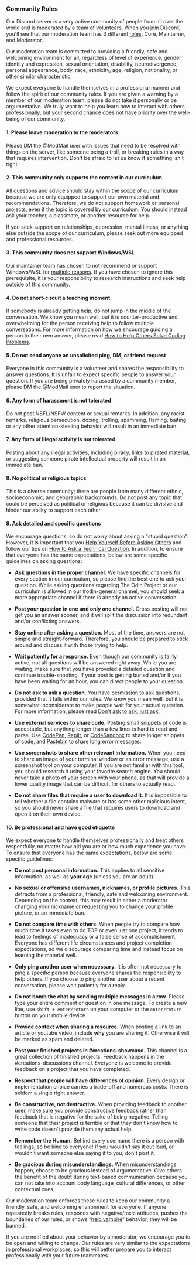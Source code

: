 ### Community Rules

Our Discord server is a very active community of people from all over the world and is moderated by a team of volunteers. When you join Discord, you'll see that our moderation team has 3 different [roles](https://github.com/TheOdinProject/top-meta/blob/main/about/discord-roles.md): Core, Maintainer, and Moderator.

Our moderation team is committed to providing a friendly, safe and welcoming environment for all, regardless of level of experience, gender identity and expression, sexual orientation, disability, neurodivergence, personal appearance, body, race, ethnicity, age, religion, nationality, or other similar characteristic.

We expect everyone to handle themselves in a professional manner and follow the spirit of our community rules. If you are given a warning by a member of our moderation team, please do not take it personally or be argumentative. We truly want to help you learn how to interact with others professionally, but your second chance does not have priority over the well-being of our community.

#### 1. Please leave moderation to the moderators

Please DM the @ModMail user with issues that need to be resolved with things on the server, like someone being a troll, or breaking rules in a way that requires intervention. Don't be afraid to let us know if something isn't right.

#### 2. This community only supports the content in our curriculum

All questions and advice should stay within the scope of our curriculum because we are only equipped to support our own material and recommendations. Therefore, we do not support homework or personal projects, even if the topic is covered by our curriculum. You should instead ask your teacher, a classmate, or another resource for help.

If you seek support on relationships, depression, mental illness, or anything else outside the scope of our curriculum, please seek out more equipped and professional resources.

#### 3. This community does not support Windows/WSL

Our maintainer team has chosen to not recommend or support Windows/WSL for [multiple reasons](https://github.com/TheOdinProject/blog/wiki/Why-We-Do-Not-Support-Windows). If you have chosen to ignore this prerequisite, it is your responsibility to research instructions and seek help outside of this community.

#### 4. Do not short-circuit a teaching moment

If somebody is already getting help, do not jump in the middle of the conversation. We know you mean well, but it is counter-productive and overwhelming for the person receiving help to follow multiple conversations. For more information on how we encourage guiding a person to their own answer, please read [How to Help Others Solve Coding Problems](https://github.com/TheOdinProject/blog/wiki/How-to-Help-Others-Solve-Coding-Problems).

#### 5. Do not send anyone an unsolicited ping, DM, or friend request

Everyone in this community is a volunteer and shares the responsibility to answer questions. It is unfair to expect specific people to answer your question. If you are being privately harassed by a community member, please DM the @ModMail user to report the situation.

#### 6. Any form of harassment is not tolerated

Do not post NSFL/NSFW content or sexual remarks. In addition, any racist remarks, religious persecution, doxing, trolling, spamming, flaming, baiting or any other attention-stealing behavior will result in an immediate ban.

#### 7. Any form of illegal activity is not tolerated

Posting about any illegal activities, including piracy, links to pirated material, or suggesting someone pirate intellectual property will result in an immediate ban.

#### 8. No political or religious topics

This is a diverse community; there are people from many different ethnic, socioeconomic, and geographic backgrounds. Do not post any topic that could be perceived as political or religious because it can be divisive and hinder our ability to support each other.

#### 9. Ask detailed and specific questions

We encourage questions, so do not worry about asking a "stupid question". However, it is important that you [Help Yourself Before Asking Others](/before_asking) and follow our tips on [How to Ask a Technical Question](/how_to_ask). In addition, to ensure that everyone has the same expectations, below are some specific guidelines on asking questions:

<div class="lesson-content__panel" markdown="1">

-   **Ask questions in the proper channel.** We have specific channels for every section in our curriculum, so please find the best one to ask your question. While asking questions regarding The Odin Project or our curriculum is allowed in our #odin-general channel, you should seek a more appropriate channel if there is already an active conversation.

-   **Post your question in one and only one channel.** Cross posting will not get you an answer sooner, and it will split the discussion into redundant and/or conflicting answers.

-   **Stay online after asking a question.** Most of the time, answers are not simple and straight-forward. Therefore, you should be prepared to stick around and discuss it with those trying to help.

-   **Wait patiently for a response.** Even though our community is fairly active, not all questions will be answered right away. While you are waiting, make sure that you have provided a detailed question and continue trouble-shooting. If your post is getting buried and/or if you have been waiting for an hour, you can direct people to your question.

-   **Do not ask to ask a question.** You have permission to ask questions, provided that it falls within our rules. We know you mean well, but it is somewhat inconsiderate to make people wait for your actual question. For more information, please read [Don't ask to ask, just ask](https://dontasktoask.com/).

-   **Use external services to share code.** Posting small snippets of code is acceptable, but anything longer than a few lines is hard to read and parse. Use [CodePen](https://codepen.io/), [Replit](https://replit.com/), or [CodeSandbox](https://codesandbox.io/) to share longer snippets of code, and [Pastebin](http://pastebin.com/) to share long error messages.

-   **Use screenshots to share other relevant information.** When you need to share an image of your terminal window or an error message, use a screenshot tool on your computer. If you are not familiar with this tool, you should research it using your favorite search engine. You should never take a photo of your screen with your phone, as that will provide a lower quality image that can be difficult for others to actually read.

-   **Do not share files that require a user to download it.** It is impossible to tell whether a file contains malware or has some other malicious intent, so you should never share a file that requires users to download and open it on their own device.

</div>

#### 10. Be professional and have good etiquette

We expect everyone to handle themselves professionally and treat others respectfully, no matter how old you are or how much experience you have. To ensure that everyone has the same expectations, below are some specific guidelines:

<div class="lesson-content__panel" markdown="1">

-   **Do not post personal information.** This applies to all sensitive information, as well as **your age** (unless you are an adult).

-   **No sexual or offensive usernames, nicknames, or profile pictures.** This detracts from a professional, friendly, safe and welcoming environment. Depending on the context, this may result in either a moderator changing your nickname or requesting you to change your profile picture, or an immediate ban.

-   **Do not compare time with others.** When people try to compare how much time it takes even to do TOP or even just one project, it tends to lead to feelings of inadequacy or a false sense of accomplishment. Everyone has different life circumstances and project completion expectations, so we discourage comparing time and instead focus on learning the material well.

-   **Only ping another user when necessary.** It is often not necessary to ping a specific person because everyone shares the responsibility to help others. If you choose to ping another user about a recent conversation, please wait patiently for a reply.

-   **Do not bomb the chat by sending multiple messages in a row.** Please type your entire comment or question in one message. To create a new line, use `shift + enter/return` on your computer or the `enter/return` button on your mobile device.

-   **Provide context when sharing a resource.** When posting a link to an article or youtube video, include **why** you are sharing it. Otherwise it will be marked as spam and deleted.

-   **Post your finished projects in #creations-showcase.** This channel is a great collection of finished projects. Feedback happens in the #creations-discussions channel. Everyone is welcome to provide feedback on a project that you have completed.

-   **Respect that people will have differences of opinion.** Every design or implementation choice carries a trade-off and numerous costs. There is seldom a single right answer.

-   **Be constructive, not destructive.** When providing feedback to another user, make sure you provide constructive feedback rather than feedback that is negative for the sake of being negative. Telling someone that their project is terrible or that they don't know how to write code doesn't provide them any actual help.

-   **Remember the Human.** Behind every username there is a person with feelings, so be kind to everyone! If you wouldn't say it out loud, or wouldn't want someone else saying it to you, don't post it.

-   **Be gracious during misunderstandings.** When misunderstandings happen, choose to be gracious instead of argumentative. Give others the benefit of the doubt during text-based communication because you can not take into account body language, cultural differences, or other contextual cues.

</div>

Our moderation team enforces these rules to keep our community a friendly, safe, and welcoming environment for everyone. If anyone repeatedly breaks rules, responds with negative/toxic attitudes, pushes the boundaries of our rules, or shows “[help vampire](https://slash7.com/2006/12/22/vampires/)” behavior, they will be banned.

If you are notified about your behavior by a moderator, we encourage you to be open and willing to change. Our rules are very similar to the expectations in professional workplaces, so this will better prepare you to interact professionally with your future teammates.
